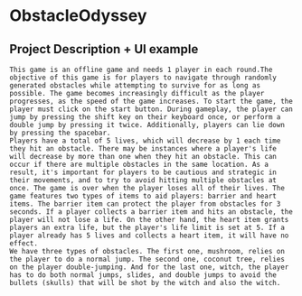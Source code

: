 # ObstacleOdyssey

## Project Description + UI example
    This game is an offline game and needs 1 player in each round.The objective of this game is for players to navigate through randomly generated obstacles while attempting to survive for as long as possible. The game becomes increasingly difficult as the player progresses, as the speed of the game increases. To start the game, the player must click on the start button. During gameplay, the player can jump by pressing the shift key on their keyboard once, or perform a double jump by pressing it twice. Additionally, players can lie down by pressing the spacebar.
    Players have a total of 5 lives, which will decrease by 1 each time they hit an obstacle. There may be instances where a player's life will decrease by more than one when they hit an obstacle. This can occur if there are multiple obstacles in the same location. As a result, it's important for players to be cautious and strategic in their movements, and to try to avoid hitting multiple obstacles at once. The game is over when the player loses all of their lives. The game features two types of items to aid players: barrier and heart items. The barrier item can protect the player from obstacles for 3 seconds. If a player collects a barrier item and hits an obstacle, the player will not lose a life. On the other hand, the heart item grants players an extra life, but the player's life limit is set at 5. If a player already has 5 lives and collects a heart item, it will have no effect.
    We have three types of obstacles. The first one, mushroom, relies on the player to do a normal jump. The second one, coconut tree, relies on the player double-jumping. And for the last one, witch, the player has to do both normal jumps, slides, and double jumps to avoid the bullets (skulls) that will be shot by the witch and also the witch.
